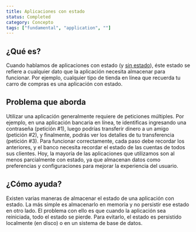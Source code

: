 ```yaml
---
title: Aplicaciones con estado
status: Completed
category: Concepto
tags: ["fundamental", "application", ""]
---
```


## ¿Qué es?

Cuando hablamos de aplicaciones con estado (y [sin estado](/stateless-apps/)),
éste estado se refiere a cualquier dato que la aplicación necesita almacenar para funcionar.
Por ejemplo, cualquier tipo de tienda en línea que recuerda tu carro de compras es una aplicación con estado.

## Problema que aborda

Utilizar una aplicación generalmente requiere de peticiones múltiples.
Por ejemplo, en una aplicación bancaria en línea, te identificas
ingresando una contraseña (petición #1),
luego podrías transferir dinero a un amigo (petición #2),
y finalmente, podrás ver los detalles de tu transferencia (petición #3).
Para funcionar correctamente, cada paso debe recordar los anteriores,
y el banco necesita recordar el estado de las cuentas de todos sus clientes.
Hoy, la mayoría de las aplicaciones que utilizamos son al menos parcialmente con estado,
ya que almacenan datos como preferencias y configuraciones para mejorar la experiencia del usuario.

## ¿Cómo ayuda?

Existen varias maneras de almacenar el estado de una aplicación con estado.
La más simple es almacenarlo en memoria y no persistir ese estado en otro lado.
El problema con ello es que cuando la aplicación sea reiniciada, todo el estado se pierde.
Para evitarlo, el estado es persistido localmente (en disco) o en un sistema de base de datos.